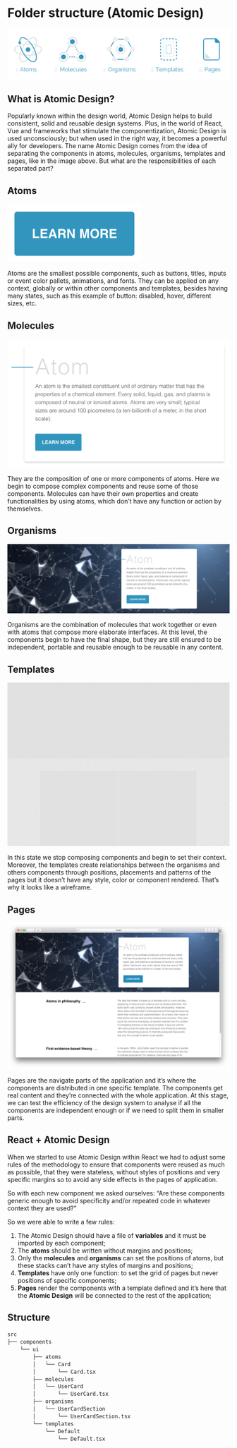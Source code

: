 # Folder structure (Atomic Design)

![Atomic Design](./images/atomic-design.png)

## What is Atomic Design?

Popularly known within the design world, Atomic Design helps to build consistent, solid and reusable design systems. Plus, in the world of React, Vue and frameworks that stimulate the componentization, Atomic Design is used unconsciously; but when used in the right way, it becomes a powerful ally for developers. The name Atomic Design comes from the idea of separating the components in atoms, molecules, organisms, templates and pages, like in the image above. But what are the responsibilities of each separated part?

## Atoms

![Example of atomic component](./images/atom.png)

Atoms are the smallest possible components, such as buttons, titles, inputs or event color pallets, animations, and fonts. They can be applied on any context, globally or within other components and templates, besides having many states, such as this example of button: disabled, hover, different sizes, etc.

## Molecules

![Example of molecule component](./images/molecule.png)

They are the composition of one or more components of atoms. Here we begin to compose complex components and reuse some of those components. Molecules can have their own properties and create functionalities by using atoms, which don’t have any function or action by themselves.

## Organisms

![Example of organisms component](./images/organism.png)

Organisms are the combination of molecules that work together or even with atoms that compose more elaborate interfaces. At this level, the components begin to have the final shape, but they are still ensured to be independent, portable and reusable enough to be reusable in any content.

## Templates

![Example of template component](./images/template.png)

In this state we stop composing components and begin to set their context. Moreover, the templates create relationships between the organisms and others components through positions, placements and patterns of the pages but it doesn’t have any style, color or component rendered. That’s why it looks like a wireframe.

## Pages

![Example of page](./images/page.png)

Pages are the navigate parts of the application and it’s where the components are distributed in one specific template. The components get real content and they’re connected with the whole application. At this stage, we can test the efficiency of the design system to analyse if all the components are independent enough or if we need to split them in smaller parts.

## React + Atomic Design

When we started to use Atomic Design within React we had to adjust some rules of the methodology to ensure that components were reused as much as possible, that they were stateless, without styles of positions and very specific margins so to avoid any side effects in the pages of application.

So with each new component we asked ourselves: “Are these components generic enough to avoid specificity and/or repeated code in whatever context they are used?”

So we were able to write a few rules:

1. The Atomic Design should have a file of **variables** and it must be imported by each component;
1. The **atoms** should be written without margins and positions;
1. Only the **molecules** and **organisms** can set the positions of atoms, but these stacks can’t have any styles of margins and positions;
1. **Templates** have only one function: to set the grid of pages but never positions of specific components;
1. **Pages** render the components with a template defined and it’s here that the **Atomic Design** will be connected to the rest of the application;

## Structure

```bash
src
├── components
    └── ui
        ├── atoms
        │   └── Card
        │       └── Card.tsx
        ├── molecules
        │   └── UserCard
        │       └── UserCard.tsx
        ├── organisms
        │   └── UserCardSection
        │       └── UserCardSection.tsx
        └── templates
            └── Default
                └── Default.tsx
```
